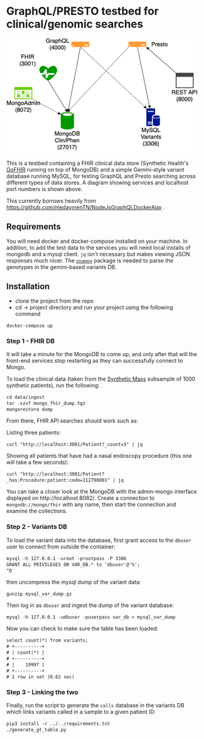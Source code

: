 # GraphQL/PRESTO testbed for clinical/genomic searches

![Block Diagram](diagram/diagram.png "Block Diagram")

This is a testbed containing a FHIR clinical data store (Synthetic Health's [GoFHIR](https://github.com/synthetichealth/gofhir)
running on top of MongoDB) and a simple Gemini-style variant database running MySQL, for testing GraphQL and Presto searching
across different types of data stores.  A diagram showing services and localhost port numbers is shown above.

This currently borrows heavily from https://github.com/medaymenTN/NodeJsGraphQLDockerApp .

## Requirements 

You will need docker and docker-compose installed on your machine.  In addition, to add the
test data to the services you will need local installs of mongodb and a mysql client. `jq` isn't
necessary but makes viewing JSON responses much nicer.  The [`snappy`](https://github.com/andrix/python-snappy)
package is needed to parse the genotypes in the gemini-based variants DB.

## Installation 

* clone the project from the repo 
* cd -> project directory and run your project using the following command 
 ```
docker-compose up 
 ```

### Step 1 - FHIR DB

It will take a minute for the MongoDB to come up, and only after that will the front-end
services stop restarting as they can successfully connect to Mongo.
 
To load the clinical data (taken from the [Synthetic Mass](https://syntheticmass.mitre.org/download.html) 
subsample of 1000 synthetic patients), run the following:
```
cd data/ingest
tar -xzvf mongo_fhir_dump.tgz
mongorestore dump
```

From there, FHIR API searches should work such as:

Listing three patients:
```
curl "http://localhost:3001/Patient?_count=3" | jq
```

Showing all patients that have had a nasal endoscopy procedure (this one will take a few seconds):
```
curl "http://localhost:3001/Patient?_has:Procedure:patient:code=112790001" | jq
```

You can take a closer look at the MongoDB with the admin-mongo interface displayed on http://localhost:8082/.
Create a connection to `mongodb://mongo/fhir` with any name, then start the connection and examine the collections.

### Step 2 - Variants DB

To load the variant data into the database, first grant access to the `dbuser` user to connect from outside the container:

```
mysql -h 127.0.0.1 -uroot -prootpass -P 3306
GRANT ALL PRIVILEGES ON VAR_DB.* to 'dbuser'@'%';
^D
```

then uncompress the mysql dump of the variant data:
```
gunzip mysql_var_dump.gz
```

Then log in as `dbuser` and ingest the dump of the variant database:
```
mysql -h 127.0.0.1 -udbuser -puserpass var_db < mysql_var_dump
```

Now you can check to make sure the table has been loaded:
```
select count(*) from variants;
# +----------+
# | count(*) |
# +----------+
# |    19997 |
# +----------+
# 1 row in set (0.62 sec)
```

### Step 3 - Linking the two

Finally, run the script to generate the `calls` database in the variants DB which links variants called in
a sample to a given patient ID:

```
pip3 install -r ../../requirements.txt
./generate_gt_table.py
```

